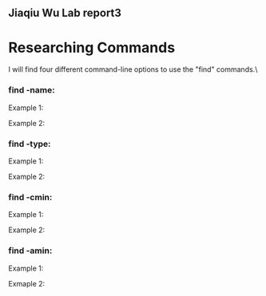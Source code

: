 ## Jiaqiu Wu Lab report3
# Researching Commands

I will find four different command-line options to use the "find" commands.\

### find -name:
Example 1:

Example 2:

### find -type:
Example 1:

Example 2:

### find -cmin:
Example 1:

Example 2:

### find -amin:
Example 1:

Exmaple 2:
